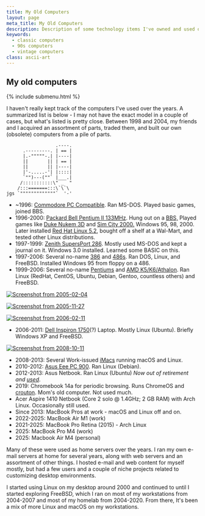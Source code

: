 ```yaml
---
title: My Old Computers
layout: page
meta_title: My Old Computers
description: Description of some technology items I've owned and used over the years
keywords:
  - classic computers
  - 90s computers
  - vintage computers
class: ascii-art
---
```

## My old computers

{% include submenu.html %}

I haven't really kept track of the computers I've used over the
years. A summarized list is below - I may not have the exact model in a couple
of cases, but what's listed is pretty close. Between 1998 and 2004, my friends
and I acquired an assortment of parts, traded them, and built our own (obsolete)
computers from a pile of parts.

```ascii-art-right
                  .----.
      .---------. | == |
      |.-"""""-.| |----|
      ||       || | == |
      ||       || |----|
      |'-.....-'| |::::|
      `"")---(""` |___.|
     /:::::::::::\" _  "
    /:::=======:::\`\`\
jgs `"""""""""""""`  '-'
```

* ~1996: [Commodore PC Compatible](https://en.wikipedia.org/wiki/Commodore_PC_compatible_systems). Ran MS-DOS. Played basic games, joined BBS.
* 1996-2000: [Packard Bell Pentium II 133MHz](http://pbplanet.info/wiki/index.php/Multimedia_D136). Hung out on a [BBS,](https://en.wikipedia.org/wiki/Bulletin_board_system) Played games like [Duke Nukem 3D](https://en.wikipedia.org/wiki/Duke_Nukem_3D) and [Sim City 2000.](https://en.wikipedia.org/wiki/SimCity_2000) Windows 95, 98, 2000. Later installed [Red Hat Linux 5.2](https://www.redhat.com/en/about/press-releases/press-redhatlinux52), bought off a shelf at  a Wal-Mart, and tested other Linux distributions.
* 1997-1999: [Zenith SupersPort 286](https://oldcrap.org/2020/10/30/zenith-supersport-286e/). Mostly used MS-DOS and kept a journal on it. Windows 3.0 installed. Learned some BASIC on this.
* 1997-2006: Several no-name [386](https://en.wikipedia.org/wiki/I386) and [486s](https://en.wikipedia.org/wiki/I486). Ran DOS, Linux, and FreeBSD. Installed Windows 95 from floppy on a 486.
* 1999-2006: Several no-name [Pentiums](https://en.wikipedia.org/wiki/Pentium_(original)) and [AMD K5/K6/Athalon](https://en.wikipedia.org/wiki/Advanced_Micro_Devices#CPUs_and_APUs). Ran Linux (RedHat, CentOS, Ubuntu, Debian, Gentoo, countless others) and FreeBSD.

<a href="/screenshots/old/2005-02-04.png"><img class="responsive" src="/screenshots/old/2005-02-04-th.png" alt="Screenshot from 2005-02-04" /></a>

<a href="/screenshots/old/2005-11-27.jpg"><img class="responsive" src="/screenshots/old/2005-11-27-th.jpg" alt="Screenshot from 2005-11-27" /></a>

<a href="/screenshots/old/2006-02-11.jpg"><img class="responsive" src="/screenshots/old/2006-02-11-th.jpg" alt="Screenshot from 2006-02-11" /></a>

* 2006-2011: [Dell Inspiron 1750](https://rmromero.blogspot.com/2010/04/dell-inspiron-17-1750-specifications.html)(?) Laptop. Mostly Linux
  (Ubuntu). Briefly Windows XP and FreeBSD.

<a href="/screenshots/old/2008-10-11.png"><img class="responsive" src="/screenshots/old/2008-10-11-th.png" alt="Screenshot from 2008-10-11" /></a>

* 2008-2013: Several Work-issued [iMacs](https://en.wikipedia.org/wiki/IMac) running macOS and Linux.
* 2010-2012: [Asus Eee PC 900](https://en.wikipedia.org/wiki/Asus_Eee_PC#Eee_900_series). Ran Linux (Debian).
* 2012-2013: Asus Netbook. Ran Linux (Ubuntu) _Now out of retirement and [used](/uses)_.
* 2019: Chromebook 14a for periodic browsing. Runs ChromeOS and [crouton](https://github.com/dnschneid/crouton). Mom's old computer. Not
  used much.
* Acer Aspire 1410 Netbook (Core 2 solo @ 1.4GHz; 2 GB RAM) with Arch Linux. Occasionally still used.
* Since 2013: MacBook Pros at work - macOS and Linux off and on.
* 2022-2025: MacBook Air M1 (work)
* 2021-2025: MacBook Pro Retina (2015) - Arch Linux
* 2025: MacBook Pro M4 (work)
* 2025: Macbook Air M4 (personal)

Many of these were used as home servers over the years. I ran my own e-mail
servers at home for several years, along with web servers and an assortment of
other things. I hosted e-mail and web content for myself mostly, but had a few
users and a couple of niche projects related to customizing
desktop environments.

I started using Linux on my desktop around 2000 and continued to until I started
exploring FreeBSD, which I ran on most of my workstations from 2004-2007 and most
of my homelab from 2004-2020. From there, It's been a mix of more Linux and
macOS on my workstations.